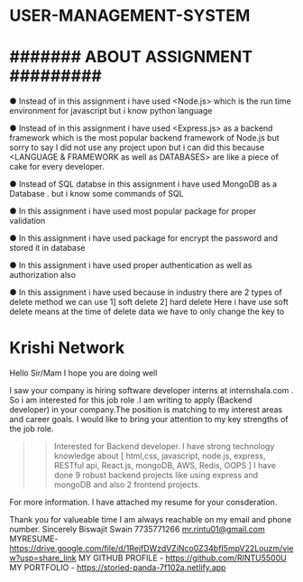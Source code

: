 # USER-MANAGEMENT-SYSTEM

# #######  ABOUT ASSIGNMENT ######### #

● Instead of <Python> in this assignment i have used <Node.js> which is the run time environment for javascript but i know python language

● Instead of <Flask> in this assignment i have used <Express.js> as a backend framework which is the most popular backend framework of Node.js but sorry to say I did not use any project upon <Flask> but i can did this because <LANGUAGE & FRAMEWORK as well as DATABASES> are like a piece of cake for every developer.

● Instead of SQL databse in this assignment i have used MongoDB as a Database . but i know some commands of SQL

● In this assignment i have used most popular package <joi> for proper validation 

● In this assignment i have used <bcrypt> package for encrypt the password and stored it in database

● In this assignment i have used proper authentication as well as authorization also

● In this assignment i have used <isDeleted key> because in industry there are 2 types of delete method we can use 
1] soft delete 
2] hard delete 
Here i have use soft delete means at the time of delete data we have to only change the key to <isDeleted : true>
# Krishi Network

Hello Sir/Mam
I hope you are doing well

I saw your company is hiring software developer interns  at internshala.com . So i am interested for this job role .I am writing to apply (Backend developer) in your company.The position is matching to my interest areas and career goals. I would like to bring your attention to my key strengths of the job role.

>>Interested for Backend developer.
>>I have strong technology knowledge about [ html,css, javascript, node.js, express, RESTful api, React.js, mongoDB, AWS, Redis, OOPS ]
>>I have done 9 robust backend projects like using express and mongoDB and also 2 frontend projects.

For more information. I have attached my resume for your consderation.

Thank you for valueable time I am always reachable on my email and phone number.
Sincerely
Biswajit Swain
7735771266
mr.rintu01@gmail.com
MYRESUME- <https://drive.google.com/file/d/1RejfDWzdVZiNco0Z34bfI5mpV22Louzm/view?usp=share_link>
MY GITHUB PROFILE - <https://github.com/RINTU5500U>
MY PORTFOLIO - <https://storied-panda-7f102a.netlify.app>

